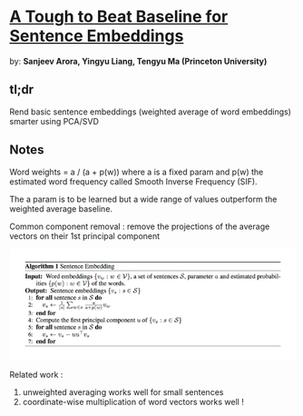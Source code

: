 # **[A Tough to Beat Baseline for Sentence Embeddings](https://openreview.net/pdf?id=SyK00v5xx)**

by: **Sanjeev Arora, Yingyu Liang, Tengyu Ma (Princeton University)**

## tl;dr
Rend basic sentence embeddings (weighted average of word embeddings) smarter using PCA/SVD

## Notes

Word weights = a / (a + p(w)) where a is a fixed param and p(w) the estimated word frequency
called Smooth Inverse Frequency (SIF).

The a param is to be learned but a wide range of values outperform the weighted average baseline.

Common component removal : remove the projections of the average vectors on their 1st principal component

![algo](imgs/attbbfse.png)

Related work :

1. unweighted averaging works well for small sentences
2. coordinate-wise multiplication of word vectors works well !